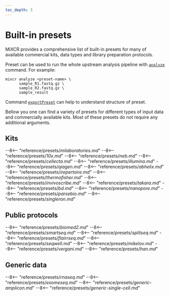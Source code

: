 ```yaml
---
toc_depth: 3
---
```


# Built-in presets

MiXCR provides a comprehensive list of built-in presets for many of available commercial kits, data types and library preparation protocols.

Preset can be used to run the whole upstream analysis pipeline with [`analyze`](mixcr-analyze.md) command. For example:
```shell
mixcr analyze <preset-name> \
      sample_R1.fastq.gz \
      sample_R2.fastq.gz \
      sample_result
```

Command [`exportPreset`](mixcr-exportPreset.md) can help to understand structure of preset.

Bellow you one can find a variety of presets for different types of input data and commercially available kits. Most of these presets do not require any additional arguments.


## Kits

--8<-- "reference/presets/_milaboratories.md_"
--8<-- "reference/presets/_10x.md_"
--8<-- "reference/presets/_neb.md_"
--8<-- "reference/presets/_cellecta.md_"
--8<-- "reference/presets/_illumina.md_"
--8<-- "reference/presets/_qiagen.md_"
--8<-- "reference/presets/_abhelix.md_"
--8<-- "reference/presets/_irepertoire.md_"
--8<-- "reference/presets/_thermofisher.md_"
--8<-- "reference/presets/_invivoscribe.md_"
--8<-- "reference/presets/_takara.md_"
--8<-- "reference/presets/_bd.md_"
--8<-- "reference/presets/_nanopore.md_"
--8<-- "reference/presets/_parsebio.md_"
--8<-- "reference/presets/_singleron.md_"

## Public protocols

--8<-- "reference/presets/_biomed2.md_"
--8<-- "reference/presets/_smartseq.md_"
--8<-- "reference/presets/_splitseq.md_"
--8<-- "reference/presets/_flairrseq.md_"
--8<-- "reference/presets/_seqwell.md_"
--8<-- "reference/presets/_mikelov.md_"
--8<-- "reference/presets/_vergani.md_"
--8<-- "reference/presets/_han.md_"

## Generic data
--8<-- "reference/presets/_rnaseq.md_"
--8<-- "reference/presets/_exomeseq.md_"
--8<-- "reference/presets/_generic-amplicon.md_"
--8<-- "reference/presets/_generic-single-cell.md_"








